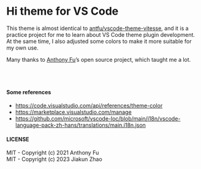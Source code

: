 # Hi theme for VS Code

This theme is almost identical to [antfu/vscode-theme-vitesse](https://github.com/antfu/vscode-theme-vitesse), and it is a practice project for me to learn about VS Code theme plugin development. At the same time, I also adjusted some colors to make it more suitable for my own use.

Many thanks to [Anthony Fu](https://github.com/antfu)’s open source project, which taught me a lot.

<br>
<br>

#### Some references

- https://code.visualstudio.com/api/references/theme-color
- https://marketplace.visualstudio.com/manage
- https://github.com/microsoft/vscode-loc/blob/main/i18n/vscode-language-pack-zh-hans/translations/main.i18n.json

#### LICENSE

MIT - Copyright (c) 2021 Anthony Fu<br>
MIT - Copyright (c) 2023 Jiakun Zhao